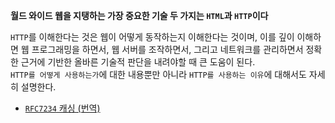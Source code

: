 
**월드 와이드 웹을 지탱하는 가장 중요한 기술 두 가지는 `HTML`과 `HTTP`이다**  
  
`HTTP`를 이해한다는 것은 웹이 어떻게 동작하는지 이해한다는 것이며, 이를 깊이 이해하면 웹 프로그래밍을 하면서, 웹 서버를 조작하면서, 그리고 네트워크를 관리하면서 정확한 근거에 기반한 올바른 기술적 판단을 내려야할 때 큰 도움이 된다.  
`HTTP를 어떻게 사용하는가`에 대한 내용뿐만 아니라 `HTTP를 사용하는 이유`에 대해서도 자세히 설명한다.  
  
- [`RFC7234` 캐싱 (번역)](https://egas.tistory.com/170)

